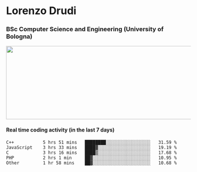# Lorenzo Drudi
### BSc Computer Science and Engineering (University of Bologna)

<img src="https://github-readme-stats.vercel.app/api?username=LorenzoDrudi&count_private=true&show_icons=true&theme=gruvbox" height=200px width=550px>

<!---Use wakatime plugins to track the coding time--->
#### Real time coding activity (in the last 7 days)
<!--START_SECTION:waka-->

```text
C++           5 hrs 51 mins   ████████░░░░░░░░░░░░░░░░░   31.59 %
JavaScript    3 hrs 33 mins   ████▓░░░░░░░░░░░░░░░░░░░░   19.19 %
C             3 hrs 16 mins   ████▒░░░░░░░░░░░░░░░░░░░░   17.68 %
PHP           2 hrs 1 min     ██▓░░░░░░░░░░░░░░░░░░░░░░   10.95 %
Other         1 hr 58 mins    ██▓░░░░░░░░░░░░░░░░░░░░░░   10.68 %
```

<!--END_SECTION:waka-->
